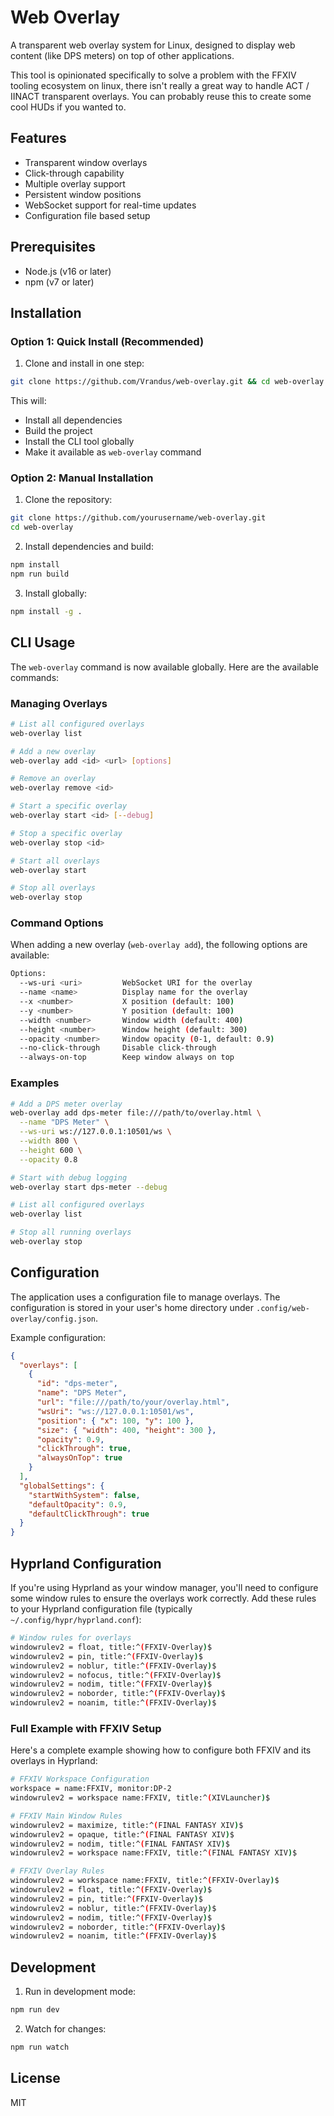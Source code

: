 # Web Overlay

A transparent web overlay system for Linux, designed to display web content (like DPS meters) on top of other applications.

This tool is opinionated specifically to solve a problem with the FFXIV tooling ecosystem on linux, there isn't really a great way to handle ACT / IINACT transparent overlays. You can probably reuse this to create some cool HUDs if you wanted to. 

## Features

- Transparent window overlays
- Click-through capability
- Multiple overlay support
- Persistent window positions
- WebSocket support for real-time updates
- Configuration file based setup

## Prerequisites

- Node.js (v16 or later)
- npm (v7 or later)

## Installation

### Option 1: Quick Install (Recommended)

1. Clone and install in one step:
```bash
git clone https://github.com/Vrandus/web-overlay.git && cd web-overlay && sudo ./install.sh
```

This will:
- Install all dependencies
- Build the project
- Install the CLI tool globally
- Make it available as `web-overlay` command

### Option 2: Manual Installation

1. Clone the repository:
```bash
git clone https://github.com/yourusername/web-overlay.git
cd web-overlay
```

2. Install dependencies and build:
```bash
npm install
npm run build
```

3. Install globally:
```bash
npm install -g .
```

## CLI Usage

The `web-overlay` command is now available globally. Here are the available commands:

### Managing Overlays

```bash
# List all configured overlays
web-overlay list

# Add a new overlay
web-overlay add <id> <url> [options]

# Remove an overlay
web-overlay remove <id>

# Start a specific overlay
web-overlay start <id> [--debug]

# Stop a specific overlay
web-overlay stop <id>

# Start all overlays
web-overlay start

# Stop all overlays
web-overlay stop
```

### Command Options

When adding a new overlay (`web-overlay add`), the following options are available:

```bash
Options:
  --ws-uri <uri>         WebSocket URI for the overlay
  --name <name>          Display name for the overlay
  --x <number>           X position (default: 100)
  --y <number>           Y position (default: 100)
  --width <number>       Window width (default: 400)
  --height <number>      Window height (default: 300)
  --opacity <number>     Window opacity (0-1, default: 0.9)
  --no-click-through     Disable click-through
  --always-on-top        Keep window always on top
```

### Examples

```bash
# Add a DPS meter overlay
web-overlay add dps-meter file:///path/to/overlay.html \
  --name "DPS Meter" \
  --ws-uri ws://127.0.0.1:10501/ws \
  --width 800 \
  --height 600 \
  --opacity 0.8

# Start with debug logging
web-overlay start dps-meter --debug

# List all configured overlays
web-overlay list

# Stop all running overlays
web-overlay stop
```

## Configuration

The application uses a configuration file to manage overlays. The configuration is stored in your user's home directory under `.config/web-overlay/config.json`.

Example configuration:
```json
{
  "overlays": [
    {
      "id": "dps-meter",
      "name": "DPS Meter",
      "url": "file:///path/to/your/overlay.html",
      "wsUri": "ws://127.0.0.1:10501/ws",
      "position": { "x": 100, "y": 100 },
      "size": { "width": 400, "height": 300 },
      "opacity": 0.9,
      "clickThrough": true,
      "alwaysOnTop": true
    }
  ],
  "globalSettings": {
    "startWithSystem": false,
    "defaultOpacity": 0.9,
    "defaultClickThrough": true
  }
}
```

## Hyprland Configuration

If you're using Hyprland as your window manager, you'll need to configure some window rules to ensure the overlays work correctly. Add these rules to your Hyprland configuration file (typically `~/.config/hypr/hyprland.conf`):

```bash
# Window rules for overlays
windowrulev2 = float, title:^(FFXIV-Overlay)$
windowrulev2 = pin, title:^(FFXIV-Overlay)$
windowrulev2 = noblur, title:^(FFXIV-Overlay)$
windowrulev2 = nofocus, title:^(FFXIV-Overlay)$
windowrulev2 = nodim, title:^(FFXIV-Overlay)$
windowrulev2 = noborder, title:^(FFXIV-Overlay)$
windowrulev2 = noanim, title:^(FFXIV-Overlay)$
```

### Full Example with FFXIV Setup
Here's a complete example showing how to configure both FFXIV and its overlays in Hyprland:

```bash
# FFXIV Workspace Configuration
workspace = name:FFXIV, monitor:DP-2
windowrulev2 = workspace name:FFXIV, title:^(XIVLauncher)$

# FFXIV Main Window Rules
windowrulev2 = maximize, title:^(FINAL FANTASY XIV)$
windowrulev2 = opaque, title:^(FINAL FANTASY XIV)$
windowrulev2 = nodim, title:^(FINAL FANTASY XIV)$
windowrulev2 = workspace name:FFXIV, title:^(FINAL FANTASY XIV)$

# FFXIV Overlay Rules
windowrulev2 = workspace name:FFXIV, title:^(FFXIV-Overlay)$
windowrulev2 = float, title:^(FFXIV-Overlay)$
windowrulev2 = pin, title:^(FFXIV-Overlay)$
windowrulev2 = noblur, title:^(FFXIV-Overlay)$
windowrulev2 = nodim, title:^(FFXIV-Overlay)$
windowrulev2 = noborder, title:^(FFXIV-Overlay)$
windowrulev2 = noanim, title:^(FFXIV-Overlay)$
```

## Development

1. Run in development mode:
```bash
npm run dev
```

2. Watch for changes:
```bash
npm run watch
```

## License

MIT 
